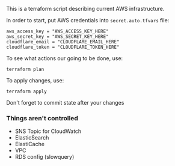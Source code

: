 This is a terraform script describing current AWS infrastructure.

In order to start, put AWS credentials into `secret.auto.tfvars` file:

    aws_access_key = "AWS_ACCESS_KEY_HERE"
    aws_secret_key = "AWS_SECRET_KEY_HERE"
    cloudflare_email = "CLOUDFLARE_EMAIL_HERE"
    cloudflare_token = "CLOUDFLARE_TOKEN_HERE"

To see what actions our going to be done, use:

    terraform plan

To apply changes, use:

    terraform apply

Don't forget to commit state after your changes


### Things aren't controlled

* SNS Topic for CloudWatch
* ElasticSearch
* ElastiCache
* VPC
* RDS config (slowquery)
